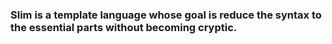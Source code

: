 ### Slim is a template language whose goal is reduce the syntax to the essential parts without becoming cryptic.